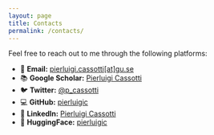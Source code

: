 ```yaml
---
layout: page
title: Contacts
permalink: /contacts/
---
```



Feel free to reach out to me through the following platforms:

- 📧 **Email:** [pierluigi.cassotti[at]gu.se](mailto:pierluigi.cassotti[at]gu.se)
- 📚 **Google Scholar:** [Pierluigi Cassotti](https://scholar.google.com/citations?user=1Rytd4oAAAAJ&hl=en)
- 🐦 **Twitter:** [@p_cassotti](https://x.com/p_cassotti)
- 💻 **GitHub:** [pierluigic](https://github.com/pierluigic)
- 💼 **LinkedIn:** [Pierluigi Cassotti](https://it.linkedin.com/in/pierluigi-cassotti-969704bb)
- 🤗 **HuggingFace:** [pierluigic](https://huggingface.co/pierluigic)
